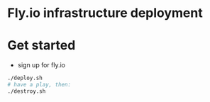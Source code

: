 # Fly.io infrastructure deployment

# Get started
- sign up for fly.io

```sh
./deploy.sh
# have a play, then:
./destroy.sh
```
